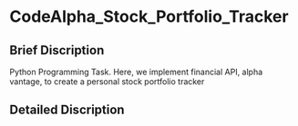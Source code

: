 # CodeAlpha_Stock_Portfolio_Tracker
## Brief Discription
Python Programming Task. Here, we implement financial API, alpha vantage, to create a personal stock portfolio tracker
## Detailed Discription
